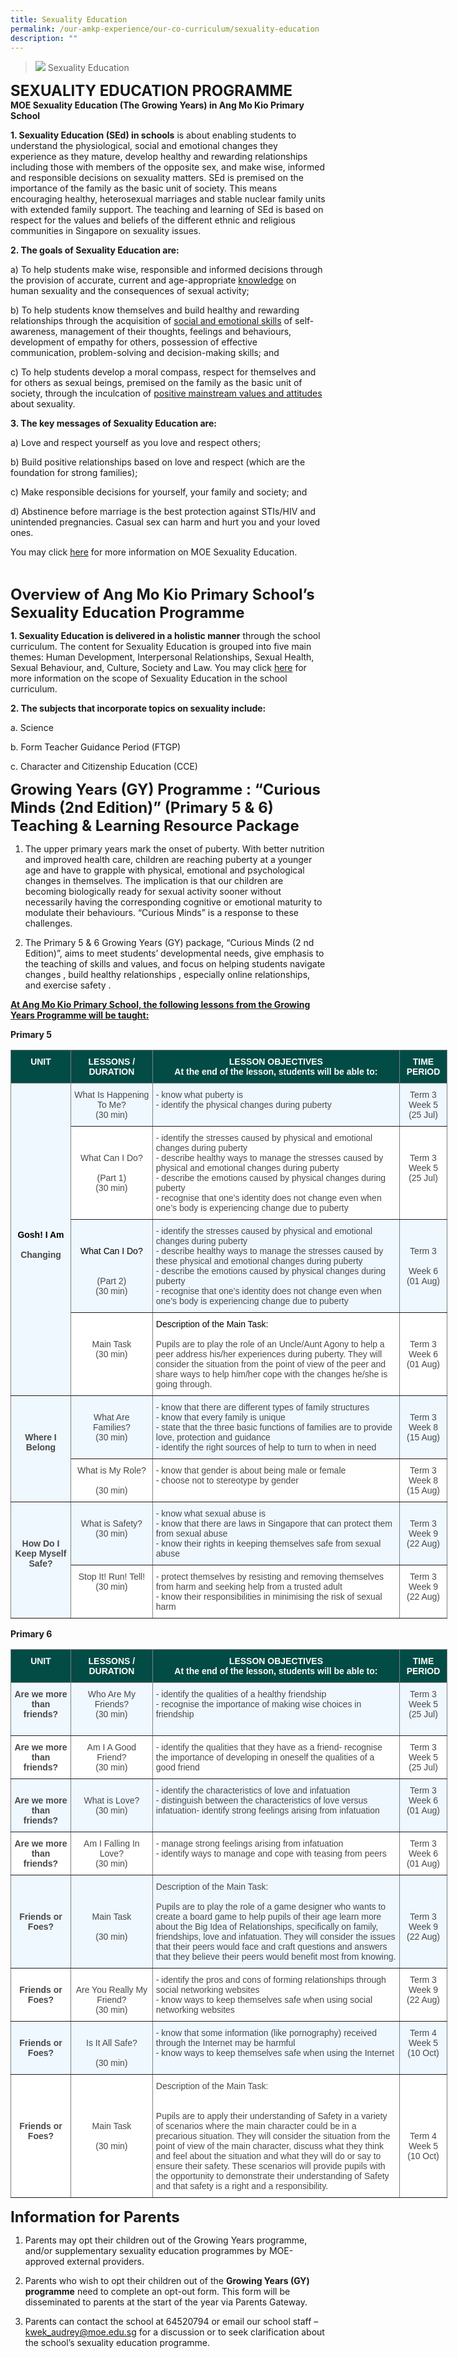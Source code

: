 ```yaml
---
title: Sexuality Education
permalink: /our-amkp-experience/our-co-curriculum/sexuality-education
description: ""
---
```

>![](/images/About%20Us/banner2-with%20bg.jpg)
>Sexuality Education

**<font size="5">SEXUALITY EDUCATION PROGRAMME</font>** <br>
**MOE Sexuality Education (The Growing Years) in Ang Mo Kio Primary School**



**1. Sexuality Education (SEd) in schools** is about enabling students to understand the physiological, social and emotional changes they experience as they mature, develop healthy and rewarding relationships including those with members of the opposite sex, and make wise, informed and responsible decisions on sexuality matters. SEd is premised on the importance of the family as the basic unit of society. This means encouraging healthy, heterosexual marriages and stable nuclear family units with extended family support. The teaching and learning of SEd is based on respect for the values and beliefs of the different ethnic and religious communities in Singapore on sexuality issues.

**2. The goals of Sexuality Education are:**

a)  To help students make wise, responsible and informed decisions through the provision of accurate, current and age-appropriate <u>knowledge</u> on human sexuality and the consequences of sexual activity;

b)  To help students know themselves and build healthy and rewarding relationships through the acquisition of <u>social and emotional skills</u> of self-awareness, management of their thoughts, feelings and behaviours, development of empathy for others, possession of effective communication, problem-solving and decision-making skills; and

c)  To help students develop a moral compass, respect for themselves and for others as sexual beings, premised on the family as the basic unit of society, through the inculcation of <u>positive mainstream values and attitudes</u> about sexuality.

**3. The key messages of Sexuality Education are:**

a) Love and respect yourself as you love and respect others;

b) Build positive relationships based on love and respect (which are the foundation for strong families);

c) Make responsible decisions for yourself, your family and society; and

d) Abstinence before marriage is the best protection against STIs/HIV and unintended pregnancies. Casual sex can harm and hurt you and your loved ones.

You may click [here](https://www.moe.gov.sg/page%20not%20found?item=%2feducation%2fprogrammes%2fsocial-and-emotional-learning%2fsexuality-education&user=extranet%5cAnonymous&site=moe-website) for more information on MOE Sexuality Education. 

<br>

**<font size="5">Overview of Ang Mo Kio Primary School’s Sexuality Education Programme</font>**


**1. Sexuality Education is delivered in a holistic manner** through the school curriculum. The content for Sexuality Education is grouped into five main themes: Human Development, Interpersonal Relationships, Sexual Health, Sexual Behaviour, and, Culture, Society and Law. You may click [here](https://www.moe.gov.sg/page%20not%20found?item=%2feducation%2fprogrammes%2fsocial-and-emotional-learning%2fsexuality-education&user=extranet%5cAnonymous&site=moe-website) for more information on the scope of Sexuality Education in the school curriculum. 


**2.  The subjects that incorporate topics on sexuality include:**

a.     Science

b.     Form Teacher Guidance Period (FTGP)

c.      Character and Citizenship Education (CCE)




**<font size="5">Growing Years (GY) Programme : “Curious Minds (2nd Edition)” (Primary 5 & 6) Teaching & Learning Resource Package</font>**


1.  The upper primary years mark the onset of puberty. With better nutrition and improved health care, children are reaching puberty at a younger age and have to grapple with physical, emotional and psychological changes in themselves. The implication is that our children are becoming biologically ready for sexual activity sooner without necessarily having the corresponding cognitive or emotional maturity to modulate their behaviours. “Curious Minds” is a response to these challenges.

2.  The Primary 5 & 6 Growing Years (GY) package, “Curious Minds (2 nd Edition)”, aims to meet students’ developmental needs, give emphasis to the teaching of skills and values, and focus on helping students navigate changes , build healthy relationships , especially online relationships, and exercise safety . 

**<u>At Ang Mo Kio Primary School, the following lessons from the Growing Years Programme will be taught:</u>** 

**Primary 5**
<style type="text/css">
.tg  {border-collapse:collapse;border-spacing:0;}
.tg td{border-color:black;border-style:solid;border-width:1px;font-family:Arial, sans-serif;font-size:14px;
  overflow:hidden;padding:10px 5px;word-break:normal;}
.tg th{border-color:black;border-style:solid;border-width:1px;font-family:Arial, sans-serif;font-size:14px;
  font-weight:normal;overflow:hidden;padding:10px 5px;word-break:normal;}
.tg .tg-bvad{background-color:#EFF7FF;border-color:inherit;color:#484848;text-align:center;vertical-align:top}
.tg .tg-t18x{background-color:#FFF;border-color:inherit;color:#484848;text-align:center;vertical-align:top}
.tg .tg-acgv{background-color:#FFF;border-color:inherit;color:#484848;text-align:left;vertical-align:top}
.tg .tg-pxye{background-color:#024C45;border-color:inherit;color:#FFF;font-weight:bold;text-align:center;vertical-align:top}
.tg .tg-g57u{background-color:#EFF7FF;border-color:inherit;color:#484848;font-weight:bold;text-align:center;vertical-align:top}
.tg .tg-a2ml{background-color:#EFF7FF;border-color:inherit;color:#484848;text-align:left;vertical-align:top}
</style>
<table class="tg" style="undefined;table-layout: fixed; width: 699px">
<colgroup>
<col style="width: 96px">
<col style="width: 131px">
<col style="width: 396px">
<col style="width: 76px">
</colgroup>
<thead>
  <tr>
    <th class="tg-pxye"><span style="font-weight:bold;font-style:inherit;color:#FFF;background-color:#024C45">UNIT</span><br><br></th>
    <th class="tg-pxye"><span style="font-weight:bold;font-style:inherit;color:#FFF;background-color:#024C45">LESSONS / DURATION</span></th>
    <th class="tg-pxye"><span style="font-weight:bold;font-style:inherit;color:#FFF;background-color:#024C45">LESSON OBJECTIVES</span><br><span style="font-weight:bold;font-style:inherit;color:#FFF;background-color:#024C45">At the end of the lesson, students will be able to:</span></th>
    <th class="tg-pxye"><span style="font-weight:bold;font-style:inherit;color:#FFF;background-color:#024C45">TIME PERIOD</span></th>
  </tr>
</thead>
<tbody>
  <tr>
    <td class="tg-g57u" rowspan="4"><br><br><br><br><br><br><br><br><br><br><br><br><br><br><span style="font-weight:bold;font-style:inherit;color:#000">Gosh! I Am</span><br><br><span style="font-weight:bold;font-style:inherit;color:#484848;background-color:#EFF7FF">Changing</span></td>
    <td class="tg-bvad"><span style="font-weight:inherit;font-style:inherit;color:#484848;background-color:#EFF7FF">What Is Happening To Me?</span><br><span style="font-weight:inherit;font-style:inherit;color:#484848;background-color:#EFF7FF">(30 min)</span></td>
    <td class="tg-a2ml"><span style="font-weight:inherit;font-style:inherit;background-color:#EFF7FF">- know what puberty is</span><br><span style="font-weight:inherit;font-style:inherit;background-color:#EFF7FF">- identify the physical changes during puberty</span></td>
    <td class="tg-bvad"><span style="font-weight:inherit;font-style:inherit;background-color:#EFF7FF">Term 3</span><br><span style="font-weight:inherit;font-style:inherit;background-color:#EFF7FF">Week 5</span><br><span style="font-weight:inherit;font-style:inherit;background-color:#EFF7FF">(25 Jul)</span></td>
  </tr>
  <tr>
    <td class="tg-t18x"><br><br><span style="font-weight:inherit;font-style:inherit;color:#484848;background-color:#FFF">What Can I Do?</span><br><br><span style="font-weight:inherit;font-style:inherit;color:#484848;background-color:#FFF">(Part 1)</span><br><span style="font-weight:inherit;font-style:inherit;color:#484848;background-color:#FFF">(30 min)</span></td>
    <td class="tg-acgv"><span style="font-weight:inherit;font-style:inherit;background-color:#FFF">- identify the stresses caused by physical and emotional changes during puberty</span><br><span style="font-weight:inherit;font-style:inherit;background-color:#FFF">- describe healthy ways to manage the stresses caused by physical and emotional changes during puberty</span><br><span style="font-weight:inherit;font-style:inherit;background-color:#FFF">- describe the emotions caused by physical changes during puberty</span><br><span style="font-weight:inherit;font-style:inherit;background-color:#FFF">- recognise that one’s identity does not change even when one’s body is experiencing change due to puberty</span></td>
    <td class="tg-t18x"><br><br><span style="font-weight:inherit;font-style:inherit;background-color:#FFF">Term 3</span><br><span style="font-weight:inherit;font-style:inherit;background-color:#FFF">Week 5</span><br><span style="font-weight:inherit;font-style:inherit;background-color:#FFF">(25 Jul)</span></td>
  </tr>
  <tr>
    <td class="tg-bvad"><br><br><span style="font-style:inherit;color:#000">What Can I Do?</span><br><br><br><span style="font-weight:inherit;font-style:inherit;color:#484848;background-color:#EFF7FF">(Part 2)</span><br><span style="font-weight:inherit;font-style:inherit;color:#484848;background-color:#EFF7FF">(30 min)</span></td>
    <td class="tg-a2ml"><span style="font-weight:inherit;font-style:inherit;background-color:#EFF7FF">- identify the stresses caused by physical and emotional changes during puberty</span><br><span style="font-weight:inherit;font-style:inherit;background-color:#EFF7FF">- describe healthy ways to manage the stresses caused by these physical and emotional changes during puberty</span><br><span style="font-weight:inherit;font-style:inherit;background-color:#EFF7FF">- describe the emotions caused by physical changes during puberty</span><br><span style="font-weight:inherit;font-style:inherit;background-color:#EFF7FF">- recognise that one’s identity does not change even when one’s body is experiencing change due to puberty</span></td>
    <td class="tg-bvad"><br><br><span style="font-weight:inherit;font-style:inherit;background-color:#EFF7FF">Term 3</span><br><br><span style="font-weight:inherit;font-style:inherit;background-color:#EFF7FF">Week 6</span><br><span style="font-weight:inherit;font-style:inherit;background-color:#EFF7FF">(01 Aug)</span></td>
  </tr>
  <tr>
    <td class="tg-t18x"><br><br><span style="font-weight:inherit;font-style:inherit;color:#484848;background-color:#FFF">Main Task</span><br><span style="font-weight:inherit;font-style:inherit;color:#484848;background-color:#FFF">(30 min)</span></td>
    <td class="tg-acgv"><span style="font-weight:400;font-style:inherit;color:#000">Description of the Main Task:</span><br><br><span style="font-weight:inherit;font-style:inherit;background-color:#FFF">Pupils are to play the role of an Uncle/Aunt Agony to help a peer address his/her experiences during puberty. They will consider the situation from the point of view of the peer and share ways to help him/her cope with the changes he/she is going through.</span></td>
    <td class="tg-t18x"><br><br><span style="font-weight:inherit;font-style:inherit;background-color:#FFF">Term 3</span><br><span style="font-weight:inherit;font-style:inherit;background-color:#FFF">Week 6</span><br><span style="font-weight:inherit;font-style:inherit;background-color:#FFF">(01 Aug)</span></td>
  </tr>
  <tr>
    <td class="tg-g57u" rowspan="2"><br><br><br><span style="font-weight:bold;font-style:inherit;color:#484848;background-color:#EFF7FF">Where I Belong</span></td>
    <td class="tg-bvad"><br><span style="font-weight:inherit;font-style:inherit;color:#484848;background-color:#EFF7FF">What Are Families?</span><br><span style="font-weight:inherit;font-style:inherit;color:#484848;background-color:#EFF7FF">(30 min)</span></td>
    <td class="tg-a2ml"><span style="font-weight:inherit;font-style:inherit;background-color:#EFF7FF">- know that there are different types of family structures</span><br><span style="font-weight:inherit;font-style:inherit;background-color:#EFF7FF">- know that every family is unique</span><br><span style="font-weight:inherit;font-style:inherit;background-color:#EFF7FF">- state that the three basic functions of families are to provide love, protection and guidance</span><br><span style="font-weight:inherit;font-style:inherit;background-color:#EFF7FF">- identify the right sources of help to turn to when in need</span></td>
    <td class="tg-bvad"><br><span style="font-weight:inherit;font-style:inherit;background-color:#EFF7FF">Term 3</span><br><span style="font-weight:inherit;font-style:inherit;background-color:#EFF7FF">Week 8</span><br><span style="font-weight:inherit;font-style:inherit;background-color:#EFF7FF">(15 Aug)</span></td>
  </tr>
  <tr>
    <td class="tg-t18x"><span style="font-weight:inherit;font-style:inherit;color:#484848;background-color:#FFF">What is My Role?</span><br><br><span style="font-weight:inherit;font-style:inherit;color:#484848;background-color:#FFF">(30 min)</span></td>
    <td class="tg-acgv"><span style="font-weight:inherit;font-style:inherit;background-color:#FFF">- know that gender is about being male or female</span><br><span style="font-weight:inherit;font-style:inherit;background-color:#FFF">- choose not to stereotype by gender</span></td>
    <td class="tg-t18x"><span style="font-weight:inherit;font-style:inherit;background-color:#FFF">Term 3</span><br><span style="font-weight:inherit;font-style:inherit;background-color:#FFF">Week 8</span><br><span style="font-weight:inherit;font-style:inherit;background-color:#FFF">(15 Aug)</span></td>
  </tr>
  <tr>
    <td class="tg-g57u" rowspan="2"><br><br><br><span style="font-weight:bold;font-style:inherit;color:#484848;background-color:#EFF7FF">How Do I Keep Myself Safe?</span></td>
    <td class="tg-bvad"><br><span style="font-weight:inherit;font-style:inherit;color:#484848;background-color:#EFF7FF">What is Safety?</span><br><span style="font-weight:inherit;font-style:inherit;color:#484848;background-color:#EFF7FF">(30 min)</span></td>
    <td class="tg-a2ml"><span style="font-weight:inherit;font-style:inherit;background-color:#EFF7FF">- know what sexual abuse is</span><br><span style="font-weight:inherit;font-style:inherit;background-color:#EFF7FF">- know that there are laws in Singapore that can protect them from sexual abuse</span><br><span style="font-weight:inherit;font-style:inherit;background-color:#EFF7FF">- know their rights in keeping themselves safe from sexual abuse</span></td>
    <td class="tg-bvad"><br><span style="font-weight:inherit;font-style:inherit;background-color:#EFF7FF">Term 3</span><br><span style="font-weight:inherit;font-style:inherit;background-color:#EFF7FF">Week 9</span><br><span style="font-weight:inherit;font-style:inherit;background-color:#EFF7FF">(22 Aug)</span></td>
  </tr>
  <tr>
    <td class="tg-t18x"><span style="font-weight:inherit;font-style:inherit;background-color:#FFF">Stop It! Run! Tell!</span><br><span style="font-weight:inherit;font-style:inherit;background-color:#FFF">(30 min)</span></td>
    <td class="tg-acgv"><span style="font-weight:inherit;font-style:inherit;background-color:#FFF">- protect themselves by resisting and removing themselves from harm and seeking help from a trusted adult</span><br><span style="font-weight:inherit;font-style:inherit;background-color:#FFF">- know their responsibilities in minimising the risk of sexual harm</span></td>
    <td class="tg-t18x"><span style="font-weight:inherit;font-style:inherit;background-color:#FFF">Term 3</span><br><span style="font-weight:inherit;font-style:inherit;background-color:#FFF">Week 9</span><br><span style="font-weight:inherit;font-style:inherit;background-color:#FFF">(22 Aug)</span></td>
  </tr>
</tbody>
</table>

**Primary 6**
<style type="text/css">
.tg  {border-collapse:collapse;border-spacing:0;}
.tg td{border-color:black;border-style:solid;border-width:1px;font-family:Arial, sans-serif;font-size:14px;
  overflow:hidden;padding:10px 5px;word-break:normal;}
.tg th{border-color:black;border-style:solid;border-width:1px;font-family:Arial, sans-serif;font-size:14px;
  font-weight:normal;overflow:hidden;padding:10px 5px;word-break:normal;}
.tg .tg-8vr4{background-color:#FFF;border-color:inherit;color:#484848;font-weight:bold;text-align:center;vertical-align:top}
.tg .tg-bvad{background-color:#EFF7FF;border-color:inherit;color:#484848;text-align:center;vertical-align:top}
.tg .tg-t18x{background-color:#FFF;border-color:inherit;color:#484848;text-align:center;vertical-align:top}
.tg .tg-acgv{background-color:#FFF;border-color:inherit;color:#484848;text-align:left;vertical-align:top}
.tg .tg-pxye{background-color:#024C45;border-color:inherit;color:#FFF;font-weight:bold;text-align:center;vertical-align:top}
.tg .tg-g57u{background-color:#EFF7FF;border-color:inherit;color:#484848;font-weight:bold;text-align:center;vertical-align:top}
.tg .tg-a2ml{background-color:#EFF7FF;border-color:inherit;color:#484848;text-align:left;vertical-align:top}
</style>
<table class="tg" style="undefined;table-layout: fixed; width: 699px">
<colgroup>
<col style="width: 96px">
<col style="width: 131px">
<col style="width: 396px">
<col style="width: 76px">
</colgroup>
<thead>
  <tr>
    <th class="tg-pxye"><span style="font-weight:bold;font-style:inherit;color:#FFF;background-color:#024C45">UNIT</span></th>
    <th class="tg-pxye"><span style="font-weight:bold;font-style:inherit;color:#FFF;background-color:#024C45">LESSONS /</span><br><span style="font-weight:bold;font-style:inherit;color:#FFF;background-color:#024C45">DURATION</span></th>
    <th class="tg-pxye"><span style="font-weight:bold;color:#FFF;background-color:#024C45">LESSON OBJECTIVES</span><br><span style="font-weight:bold;color:#FFF;background-color:#024C45">At the end of the lesson, students will be able to:</span></th>
    <th class="tg-pxye"><span style="font-weight:bold;font-style:inherit;color:#FFF;background-color:#024C45">TIME PERIOD</span></th>
  </tr>
</thead>
<tbody>
  <tr>
    <td class="tg-g57u"><span style="font-style:inherit">Are we more than friends?</span><br><br></td>
    <td class="tg-bvad"><span style="font-weight:normal;font-style:inherit">Who Are My Friends?</span><br><span style="font-weight:normal;font-style:inherit">(30 min)</span></td>
    <td class="tg-a2ml"><span style="font-weight:normal;font-style:inherit">- identify the qualities of a healthy friendship</span><br><span style="font-weight:normal;font-style:inherit">- recognise the importance of making wise choices in friendship</span><br></td>
    <td class="tg-bvad"><span style="background-color:#EFF7FF">Term 3 Week 5</span><br><span style="font-weight:normal;font-style:inherit">(25 Jul)</span></td>
  </tr>
  <tr>
    <td class="tg-8vr4"><span style="font-weight:bold;font-style:inherit">Are we more than friends?</span><br></td>
    <td class="tg-t18x"><span style="color:#484848;background-color:#FFF">Am I A Good Friend?</span><br><span style="font-weight:normal;font-style:inherit">(30 min)</span></td>
    <td class="tg-acgv"><span style="background-color:#FFF">- identify the qualities that they have as a friend</span><span style="font-weight:normal;font-style:inherit">- recognise the importance of developing in oneself the qualities of a good friend</span><br></td>
    <td class="tg-t18x"><span style="background-color:#FFF">Term 3</span><br><span style="background-color:#FFF">Week 5</span><br><span style="font-weight:normal;font-style:inherit">(25 Jul)</span></td>
  </tr>
  <tr>
    <td class="tg-g57u"><br><span style="font-weight:bold;font-style:inherit">Are we more than friends?</span><br></td>
    <td class="tg-bvad"><br><span style="font-weight:normal;font-style:inherit">What is Love?</span><br><span style="font-weight:normal;font-style:inherit">(30 min)</span></td>
    <td class="tg-a2ml"><span style="background-color:#EFF7FF">-</span> <span style="font-weight:normal;font-style:inherit">identify the characteristics of love and infatuation</span><br><span style="background-color:#EFF7FF">- distinguish between the characteristics of love versus infatuation</span><span style="font-weight:normal;font-style:inherit">- identify strong feelings arising from infatuation</span></td>
    <td class="tg-bvad"><span style="font-weight:normal;font-style:inherit">Term 3</span><br><span style="font-weight:normal;font-style:inherit">Week 6</span><br><span style="font-weight:normal;font-style:inherit">(01 Aug)</span></td>
  </tr>
  <tr>
    <td class="tg-8vr4"><span style="font-weight:bold;font-style:inherit">Are we more than friends?</span></td>
    <td class="tg-t18x"><span style="font-weight:normal;font-style:inherit">Am I Falling In Love?</span><br><span style="font-weight:normal;font-style:inherit">(30 min)</span></td>
    <td class="tg-acgv"><span style="font-weight:normal;font-style:inherit">- manage strong feelings arising from infatuation</span><br><span style="font-weight:normal;font-style:inherit">- identify ways to manage and cope with teasing from peers</span></td>
    <td class="tg-t18x"><span style="background-color:#FFF">Term 3</span><br><span style="background-color:#FFF">Week 6</span><br><span style="font-weight:normal;font-style:inherit">(01 Aug)</span></td>
  </tr>
  <tr>
    <td class="tg-g57u"><br><br><br><span style="font-style:inherit">Friends or Foes?</span><br><br></td>
    <td class="tg-bvad"><br><br><br><span style="font-style:inherit">Main Task</span><br><br><span style="font-weight:normal;font-style:inherit">(30 min)</span></td>
    <td class="tg-a2ml"><span style="font-weight:normal;font-style:inherit">Description of the Main Task:</span><br><br><span style="font-weight:normal;font-style:inherit">Pupils are to play the role of a game designer who wants to create a board game to help pupils of their age learn more about the Big Idea of Relationships, specifically on family, friendships, love and infatuation. They will consider the issues that their peers would face and craft questions and answers that they believe their peers would benefit most from knowing.</span><br></td>
    <td class="tg-bvad"><br><br><br><span style="font-weight:normal;font-style:inherit">Term 3</span><br><span style="font-weight:normal;font-style:inherit">Week 9</span><br><span style="font-weight:normal;font-style:inherit">(22 Aug)</span></td>
  </tr>
  <tr>
    <td class="tg-8vr4"><br><span style="font-style:inherit">Friends or Foes?</span><br><br></td>
    <td class="tg-t18x"><br><span style="font-weight:normal;font-style:inherit">Are You Really My Friend?</span><br><span style="font-weight:normal;font-style:inherit">(30 min)</span></td>
    <td class="tg-acgv"><span style="font-weight:normal;font-style:inherit">- identify the pros and cons of forming relationships through social networking websites</span><br><span style="font-weight:normal;font-style:inherit">- know ways to keep themselves safe when using social networking websites</span><br></td>
    <td class="tg-t18x"><span style="background-color:#FFF">Term 3 Week 9</span><br><span style="font-weight:normal;font-style:inherit">(22 Aug)</span></td>
  </tr>
  <tr>
    <td class="tg-g57u"><br><span style="background-color:#EFF7FF">Friends or Foes?</span><br><br></td>
    <td class="tg-bvad"><br><span style="color:#484848;background-color:#EFF7FF">Is It All Safe?</span><br><br><span style="color:#484848;background-color:#EFF7FF">(30 min)</span></td>
    <td class="tg-a2ml"><span style="font-weight:normal;font-style:inherit">- know that some information (like pornography) received through the Internet may be harmful</span><br><span style="font-weight:normal;font-style:inherit">- know ways to keep themselves safe when using the Internet</span><br></td>
    <td class="tg-bvad"><span style="font-weight:normal;font-style:inherit">Term 4</span><br><span style="font-weight:normal;font-style:inherit">Week 5</span><br><span style="font-weight:normal;font-style:inherit">(10 Oct)</span></td>
  </tr>
  <tr>
    <td class="tg-8vr4"><br><br><br><br><span style="font-weight:bold;font-style:inherit">Friends or Foes?</span></td>
    <td class="tg-t18x"><br><br><br><br><span style="font-style:inherit">Main Task</span><br><br><span style="font-weight:normal;font-style:inherit">(30 min)</span></td>
    <td class="tg-acgv"><span style="font-weight:normal;font-style:inherit">Description of the Main Task:</span><br><br><br><span style="font-weight:normal;font-style:inherit">Pupils are to apply their understanding of Safety in a variety of scenarios where the main character could be in a precarious situation. They will consider the situation from the point of view of the main character, discuss what they think and feel about the situation and what they will do or say to ensure their safety. These scenarios will provide pupils with the opportunity to demonstrate their understanding of Safety and that safety is a right and a responsibility.</span><br></td>
    <td class="tg-t18x"><br><br><br><br><br><span style="font-weight:normal;font-style:inherit">Term 4</span><br><span style="font-weight:normal;font-style:inherit">Week 5</span><br><span style="font-weight:normal;font-style:inherit">(10 Oct)</span></td>
  </tr>
</tbody>
</table>


**<font size="5">Information for Parents</font>**


1.  Parents may opt their children out of the Growing Years programme, and/or supplementary sexuality education programmes by MOE-approved external providers. 


2. Parents who wish to opt their children out of the **Growing Years (GY) programme** need to complete an opt-out form. This form will be disseminated to parents at the start of the year via Parents Gateway.



3. Parents can contact the school at 64520794 or email our school staff – 
<a href="mailto:kwek_audrey@moe.edu.sg">kwek_audrey@moe.edu.sg</a>
for a discussion or to seek clarification about the school’s sexuality education programme.